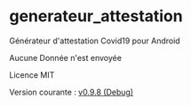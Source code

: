 # generateur_attestation

Générateur d'attestation Covid19 pour Android

Aucune Donnée n'est envoyée

Licence MIT

Version courante : [v0.9.8 (Debug)](https://github.com/olivier-boesch/generateur_attestation/releases/tag/v0.9.8)
